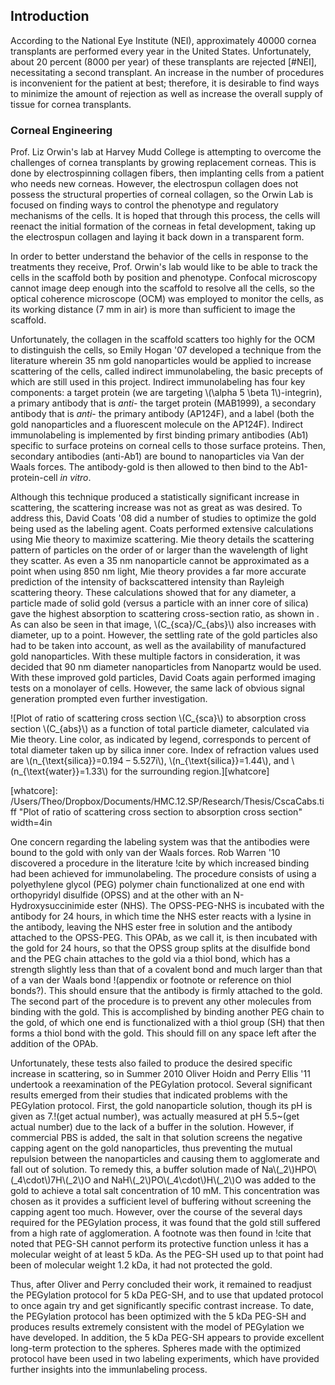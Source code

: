 ## Introduction ##

According to the National Eye Institute (NEI), approximately 40000 cornea transplants are performed every year in the United States. Unfortunately, about 20 percent (8000 per year) of these transplants are rejected [#NEI], necessitating a second transplant. An increase in the number of procedures is inconvenient for the patient at best; therefore, it is desirable to find ways to minimize the amount of rejection as well as increase the overall supply of tissue for cornea transplants.

### Corneal Engineering ###

Prof. Liz Orwin's lab at Harvey Mudd College is attempting to overcome the challenges of cornea transplants by growing replacement corneas. This is done by electrospinning collagen fibers, then implanting cells from a patient who needs new corneas. However, the electrospun collagen does not possess the structural properties of corneal collagen, so the Orwin Lab is focused on finding ways to control the phenotype and regulatory mechanisms of the cells. It is hoped that through this process, the cells will reenact the initial formation of the corneas in fetal development, taking up the electrospun collagen and laying it back down in a transparent form.

In order to better understand the behavior of the cells in response to the treatments they receive, Prof. Orwin's lab would like to be able to track the cells in the scaffold both by position and phenotype. Confocal microscopy cannot image deep enough into the scaffold to resolve all the cells, so the optical coherence microscope (OCM) was employed to monitor the cells, as its working distance (7 mm in air) is more than sufficient to image the scaffold. 

Unfortunately, the collagen in the scaffold scatters too highly for the OCM to distinguish the cells, so Emily Hogan '07 developed a technique from the literature wherein 35 nm gold nanoparticles would be applied to increase scattering of the cells, called indirect immunolabeling, the basic precepts of which are still used in this project<!-- Cite -->. Indirect immunolabeling has four key components: a target protein (we are targeting \\(\alpha 5 \beta 1\\)-integrin), a primary antibody that is *anti*- the target protein (MAB1999), a secondary antibody that is *anti*- the primary antibody (AP124F), and a label (both the gold nanoparticles and a fluorescent molecule on the AP124F). Indirect immunolabeling is implemented by first binding primary antibodies (Ab1) specific to surface proteins on corneal cells to those surface proteins. Then, secondary antibodies (anti-Ab1) are bound to nanoparticles via Van der Waals forces. The antibody-gold is then allowed to then bind to the Ab1-protein-cell *in vitro*. 

Although this technique produced a statistically significant increase in scattering, the scattering increase was not as great as was desired. To address this, David Coats '08 did a number of studies to optimize the gold being used as the labeling agent. Coats performed extensive calculations using Mie theory to maximize scattering. Mie theory details the scattering pattern of particles on the order of or larger than the wavelength of light they scatter. As even a 35 nm nanoparticle cannot be approximated as a point when using 850 nm light, Mie theory provides a far more accurate prediction of the intensity of backscattered intensity than Rayleigh scattering theory. These calculations showed that for any diameter, a particle made of solid gold (versus a particle with an inner core of silica) gave the highest absorption to scattering cross-section ratio, as shown in [](#whatcore). As can also be seen in that image, \\(C_{sca}/C_{abs}\\) also increases with diameter, up to a point. However, the settling rate of the gold particles also had to be taken into account, as well as the availability of manufactured gold nanoparticles. With these multiple factors in consideration, it was decided that 90 nm diameter nanoparticles from Nanopartz would be used. With these improved gold particles, David Coats again performed imaging tests on a monolayer of cells. However, the same lack of obvious signal generation prompted even further investigation.

![Plot of ratio of scattering cross section \\(C_{sca}\\) to absorption cross section \\(C_{abs}\\) as a function of total particle diameter, calculated via Mie theory. Line color, as indicated by legend, corresponds to percent of total diameter taken up by silica inner core. Index of refraction values used are \\(n_{\text{silica}}=0.194 – 5.527i\\), \\(n_{\text{silica}}=1.44\\), and \\(n_{\text{water}}=1.33\\) for the surrounding region.][whatcore]

[whatcore]: /Users/Theo/Dropbox/Documents/HMC.12.SP/Research/Thesis/CscaCabs.tiff "Plot of ratio of scattering cross section to absorption cross section" width=4in

One concern regarding the labeling system was that the antibodies were bound to the gold with only van der Waals forces. Rob Warren '10 discovered a procedure in the literature !cite by which increased binding had been achieved for immunolabeling. The procedure consists of using a polyethylene glycol (PEG) polymer chain functionalized at one end with orthopyridyl disulfide (OPSS) and at the other with an N-Hydroxysuccinimide ester (NHS). The OPSS-PEG-NHS is incubated with the antibody for 24 hours, in which time the NHS ester reacts with a lysine in the antibody, leaving the NHS ester free in solution and the antibody attached to the OPSS-PEG. This OPAb, as we call it, is then incubated with the gold for 24 hours, so that the OPSS group splits at the disulfide bond and the PEG chain attaches to the gold via a thiol bond, which has a strength slightly less than that of a covalent bond and much larger than that of a van der Waals bond !(appendix or footnote or reference on thiol bonds?). This should ensure that the antibody is firmly attached to the gold. The second part of the procedure is to prevent any other molecules from binding with the gold. This is accomplished by binding another PEG chain to the gold, of which one end is functionalized with a thiol group (SH) that then forms a thiol bond with the gold. This should fill on any space left after the addition of the OPAb. 

Unfortunately, these tests also failed to produce the desired specific increase in scattering, so in Summer 2010 Oliver Hoidn and Perry Ellis '11 undertook a reexamination of the PEGylation protocol. Several significant results emerged from their studies that indicated problems with the PEGylation protocol. First, the gold nanoparticle solution, though its pH is given as 7.!(get actual number), was actually measured at pH 5.5~(get actual number) due to the lack of a buffer in the solution. However, if commercial PBS is added, the salt in that solution screens the negative capping agent on the gold nanoparticles, thus preventing the mutual repulsion between the nanoparticles and causing them to agglomerate and fall out of solution. To remedy this, a buffer solution made of Na\\(_2\\)HPO\\(_4\cdot\\)7H\\(_2\\)O and NaH\\(_2\\)PO\\(_4\cdot\\)H\\(_2\\)O was added to the gold to achieve a total salt concentration of 10 mM. This concentration was chosen as it provides a sufficient level of buffering without screening the capping agent too much. However, over the course of the several days required for the PEGylation process, it was found that the gold still suffered from a high rate of agglomeration. A footnote was then found in !cite that noted that PEG-SH cannot perform its protective function unless it has a molecular weight of at least 5 kDa. As the PEG-SH used up to that point had been of molecular weight 1.2 kDa, it had not protected the gold.

Thus, after Oliver and Perry concluded their work, it remained to readjust the PEGylation protocol for 5 kDa PEG-SH, and to use that updated protocol to once again try and get significantly specific contrast increase. To date, the PEGylation protocol has been optimized with the 5 kDa PEG-SH and produces results extremely consistent with the model of PEGylation we have developed. In addition, the 5 kDa PEG-SH appears to provide excellent long-term protection to the spheres. Spheres made with the optimized protocol  have been used in two labeling experiments, which have provided further insights into the immunlabeling process.